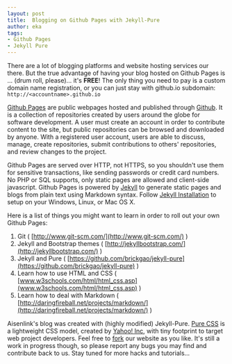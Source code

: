 ```yaml
---
layout: post
title:  Blogging on Github Pages with Jekyll-Pure
author: eka
tags:
- Github Pages
- Jekyll Pure
---
```


There are a lot of blogging platforms and website hosting services our there. But the true advantage of having your blog hosted on Github Pages is ... (drum roll, please)... it's **FREE**! The only thing you need to pay is a custom domain name registration, or you can just stay with github.io subdomain: `http://<accountname>.github.io`

<!--more-->

[Github Pages](https://pages.github.com/) are public webpages hosted and published through [Github](https://github.com/). It is a collection of repositories created by users around the globe for software development. A user must create an account in order to contribute content to the site, but public repositories can be browsed and downloaded by anyone. With a registered user account, users are able to discuss, manage, create repositories, submit contributions to others' repositories, and review changes to the project.

Github Pages are served over HTTP, not HTTPS, so you shouldn't use them for sensitive transactions, like sending passwords or credit card numbers. No PHP or SQL supports, only static pages are allowed and client-side javascript. Github Pages is powered by [Jekyll](http://jekyllrb.com/) to generate static pages and blogs from plain text using Markdown syntax. Follow [Jekyll Installation](http://jekyllrb.com/docs/installation/) to setup on your Windows, Linux, or Mac OS X.

Here is a list of things you might want to learn in order to roll out your own Github Pages:

1. Git ( [http://www.git-scm.com/](http://www.git-scm.com/) )
2. Jekyll and Bootstrap themes ( [http://jekyllbootstrap.com/](http://jekyllbootstrap.com/) )
3. Jekyll and Pure ( [https://github.com/brickgao/jekyll-pure](https://github.com/brickgao/jekyll-pure) )
4. Learn how to use HTML and CSS ( [www.w3schools.com/html/html_css.asp](www.w3schools.com/html/html_css.asp) )
5. Learn how to deal with Markdown ( [http://daringfireball.net/projects/markdown/](http://daringfireball.net/projects/markdown/) )

Aisenlink's blog was created with (highly modified) Jekyll-Pure. [Pure CSS](http://purecss.io/) is a lightweight CSS model, created by [Yahoo! Inc](http://www.yahoo.com), with tiny footprint to target web project developers. Feel free to [fork](https://github.com/ekawahyu/ekawahyu.github.io) our website as you like. It's still a work in progress though, so please report any bugs you may find and contribute back to us. Stay tuned for more hacks and tutorials...
